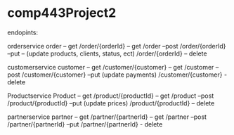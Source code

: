 # comp443Project2

endopints:

orderservice
order – get
/order/{orderId} – get
/order –post
/order/{orderId} –put – (update products, clients, status, ect)
/order/{orderId} – delete

customerservice
customer – get
/customer/{customer} – get
/customer –post
/customer/{customer} –put (update payments)
/customer/{customer} - delete

Productservice
Product – get
/product/{productId} – get
/product –post
/product/{productId} –put (update prices)
/product/{productId} – delete

partnerservice
partner – get
/partner/{partnerId} – get
/partner –post
/partner/{partnerId} –put
/partner/{partnerId} - delete

